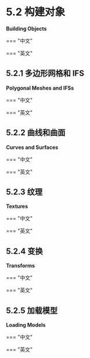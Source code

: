# 5.2 构建对象

**Building Objects**

=== "中文"

=== "英文"

## 5.2.1 多边形网格和 IFS

**Polygonal Meshes and IFSs**

=== "中文"

=== "英文"

## 5.2.2 曲线和曲面

**Curves and Surfaces**

=== "中文"

=== "英文"

## 5.2.3 纹理

**Textures**

=== "中文"

=== "英文"

## 5.2.4 变换

**Transforms**

=== "中文"

=== "英文"

## 5.2.5 加载模型

**Loading Models**

=== "中文"

=== "英文"
